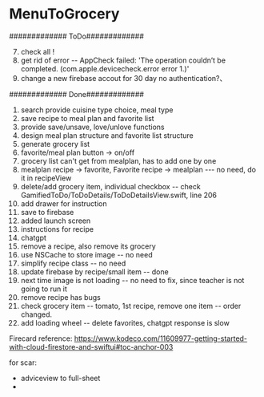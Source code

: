 # MenuToGrocery

#############
ToDo#############

7. check all ! 
18. get rid of error -- AppCheck failed: 'The operation couldn’t be completed. (com.apple.devicecheck.error error 1.)'
20. change a new firebase accout for 30 day no authentication?、



#############
Done#############
1. search provide cuisine type choice, meal type
2. save recipe to meal plan and favorite list
0. provide save/unsave, love/unlove functions 
1. design meal plan structure and favorite list structure
3. generate grocery list
8. favorite/meal plan button -> on/off
9. grocery list can't get from mealplan, has to add one by one
10. mealplan recipe -> favorite,  Favorite recipe -> mealplan --- no need, do it in recipeView
11. delete/add grocery item, individual checkbox  -- check GamifiedToDo/ToDoDetails/ToDoDetailsView.swift, line 206
15. add drawer for instruction
4. save to firebase
6. added launch screen
12. instructions for recipe
17. chatgpt
21. remove a recipe, also remove its grocery
5. use NSCache to store image   -- no need
13. simplify recipe class  -- no need
14. update firebase by recipe/small item  -- done
19. next time image is not loading  -- no need to fix, since teacher is not going to run it
21. remove recipe has bugs
22. check grocery item -- tomato, 1st recipe, remove one item -- order changed. 
16. add loading wheel -- delete favorites, chatgpt response is slow


Firecard reference: https://www.kodeco.com/11609977-getting-started-with-cloud-firestore-and-swiftui#toc-anchor-003

for scar:
- adviceview to full-sheet
- 

